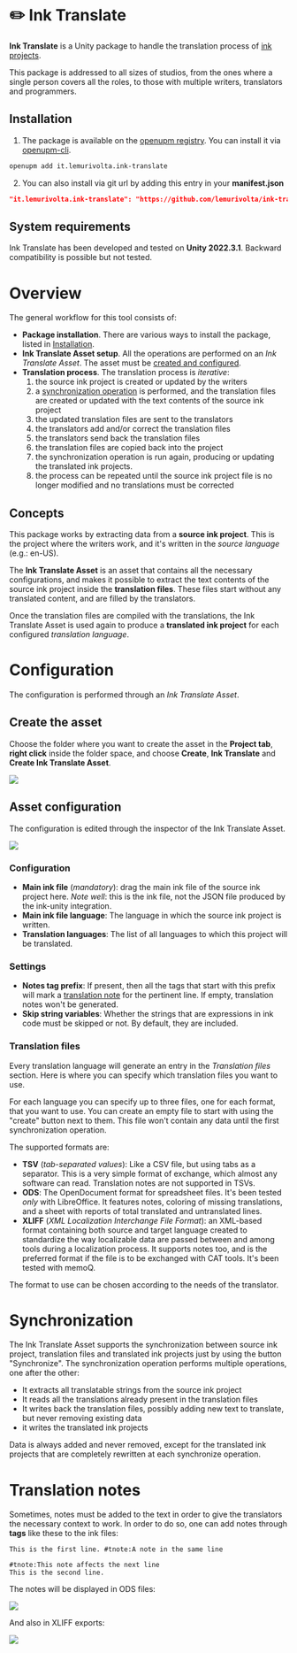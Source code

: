 # :pencil2: Ink Translate

**Ink Translate** is a Unity package to handle the translation process of [ink projects](https://www.inklestudios.com/ink/).

This package is addressed to all sizes of studios, from the ones where a single person covers all the roles, to those with multiple writers, translators and programmers.

## Installation

1. The package is available on the [openupm registry](https://openupm.com). You can install it via [openupm-cli](https://github.com/openupm/openupm-cli).
```sh
openupm add it.lemurivolta.ink-translate
```
2. You can also install via git url by adding this entry in your **manifest.json**
```json
"it.lemurivolta.ink-translate": "https://github.com/lemurivolta/ink-translate#upm"
```

## System requirements

Ink Translate has been developed and tested on **Unity 2022.3.1**. Backward compatibility is possible but not tested.

# Overview

The general workflow for this tool consists of:

- **Package installation**. There are various ways to install the package, listed in [Installation](#installation).
- **Ink Translate Asset setup**. All the operations are performed on an _Ink Translate Asset_. The asset must be [created and configured](#configuration).
- **Translation process**. The translation process is _iterative_:
  1. the source ink project is created or updated by the writers
  1. a [synchronization operation](#sinchronization) is performed, and the translation files are created or updated with the text contents of the source ink project
  1. the updated translation files are sent to the translators
  1. the translators add and/or correct the translation files
  1. the translators send back the translation files
  1. the translation files are copied back into the project
  1. the synchronization operation is run again, producing or updating the translated ink projects.
  1. the process can be repeated until the source ink project file is no longer modified and no translations must be corrected

## Concepts

This package works by extracting data from a **source ink project**. This is the project where the writers work, and it's written in the _source language_ (e.g.: en-US).

The **Ink Translate Asset** is an asset that contains all the necessary configurations, and makes it possible to extract the text contents of the source ink project inside the **translation files**. These files start without any translated content, and are filled by the translators.

Once the translation files are compiled with the translations, the Ink Translate Asset is used again to produce a **translated ink project** for each configured _translation language_.

# Configuration

The configuration is performed through an _Ink Translate Asset_.

## Create the asset

Choose the folder where you want to create the asset in the **Project tab**, **right click** inside the folder space, and choose **Create**, **Ink Translate** and **Create Ink Translate Asset**.

![](Images~/create-asset.png)

## Asset configuration

The configuration is edited through the inspector of the Ink Translate Asset.

![](Images~/configuration.png)

### Configuration

- **Main ink file** (_mandatory_): drag the main ink file of the source ink project here. _Note well_: this is the ink file, not the JSON file produced by the ink-unity integration.
- **Main ink file language**: The language in which the source ink project is written.
- **Translation languages**: The list of all languages to which this project will be translated.

### Settings

- **Notes tag prefix**: If present, then all the tags that start with this prefix will mark a [translation note](translation-notes) for the pertinent line. If empty, translation notes won't be generated.
- **Skip string variables**: Whether the strings that are expressions in ink code must be skipped or not. By default, they are included.

### Translation files

Every translation language will generate an entry in the _Translation files_ section. Here is where you can specify which translation files you want to use.

For each language you can specify up to three files, one for each format, that you want to use. You can create an empty file to start with using the "create" button next to them. This file won't contain any data until the first synchronization operation.

The supported formats are:

- **TSV** (_tab-separated values_): Like a CSV file, but using tabs as a separator. This is a very simple format of exchange, which almost any software can read. Translation notes are not supported in TSVs.
- **ODS**: The OpenDocument format for spreadsheet files. It's been tested _only_ with LibreOffice. It features notes, coloring of missing translations, and a sheet with reports of total translated and untranslated lines.
- **XLIFF** (_XML Localization Interchange File Format_): an XML-based format containing both source and target language created to standardize the way localizable data are passed between and among tools during a localization process. It supports notes too, and is the preferred format if the file is to be exchanged with CAT tools. It's been tested with memoQ.

The format to use can be chosen according to the needs of the translator.

# Synchronization

The Ink Translate Asset supports the synchronization between source ink project, translation files and translated ink projects just by using the button "Synchronize". The synchronization operation performs multiple operations, one after the other:

- It extracts all translatable strings from the source ink project
- It reads all the translations already present in the translation files
- It writes back the translation files, possibly adding new text to translate, but never removing existing data
- it writes the translated ink projects

Data is always added and never removed, except for the translated ink projects that are completely rewritten at each synchronize operation.

# Translation notes

Sometimes, notes must be added to the text in order to give the translators the necessary context to work. In order to do so, one can add notes through **tags** like these to the ink files:

```ink
This is the first line. #tnote:A note in the same line

#tnote:This note affects the next line
This is the second line.
```

The notes will be displayed in ODS files:

![](Images~/note-ods.png)

And also in XLIFF exports:

![](Images~/note-xliff.png)